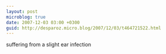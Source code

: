 ```yaml
---
layout: post
microblog: true
date: 2007-12-03 03:00 +0300
guid: http://desparoz.micro.blog/2007/12/03/t464721522.html
---
```

suffering from a slight ear infection
